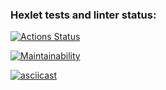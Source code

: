 ### Hexlet tests and linter status:
[![Actions Status](https://github.com/Timo4ey/python-project-49/workflows/hexlet-check/badge.svg)](https://github.com/Timo4ey/python-project-49/actions)

[![Maintainability](https://api.codeclimate.com/v1/badges/06c65a8ab4af5d81aca8/maintainability)](https://codeclimate.com/github/Timo4ey/python-project-49/maintainability)

[![asciicast](https://asciinema.org/a/OJjhfVJOgR9GSkuoUBBJiCIml.svg)](https://asciinema.org/a/OJjhfVJOgR9GSkuoUBBJiCIml)

